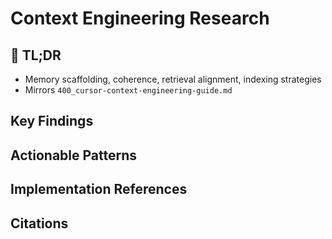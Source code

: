 <!-- CONTEXT_REFERENCE: 400_context-priority-guide.md -->

<!-- MODULE_REFERENCE: 400_few-shot-context-examples.md -->
# Context Engineering Research

<!-- ANCHOR: tldr -->
<a id="tldr"></a>

## 🔎 TL;DR

- Memory scaffolding, coherence, retrieval alignment, indexing strategies
- Mirrors `400_cursor-context-engineering-guide.md`

<!-- ANCHOR: key-findings -->
<a id="key-findings"></a>

## Key Findings

<!-- ANCHOR: actionable-patterns -->
<a id="actionable-patterns"></a>

## Actionable Patterns

<!-- ANCHOR: implementation-refs -->
<a id="implementation-refs"></a>

## Implementation References

<!-- ANCHOR: citations -->
<a id="citations"></a>

## Citations

